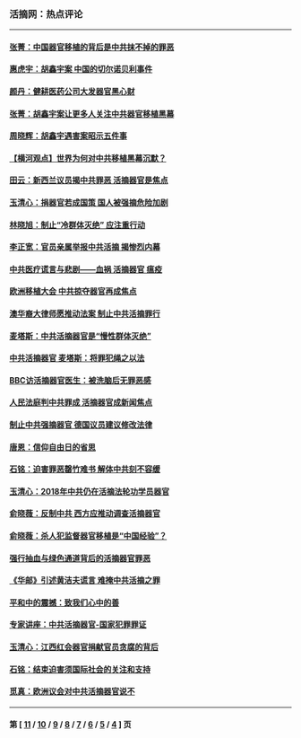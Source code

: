 ### 活摘网：热点评论
---
#### [张菁：中国器官移植的背后是中共抹不掉的罪恶](../../pages/nf5879/n13974977.md?06080430) 
#### [惠虎宇：胡鑫宇案 中国的切尔诺贝利事件](../../pages/nf5879/n13942916.md?06080430) 
#### [颜丹：健耕医药公司大发器官黑心财](../../pages/nf5879/n13940134.md?06080430) 
#### [张菁：胡鑫宇案让更多人关注中共器官移植黑幕](../../pages/nf5879/n13929073.md?06080430) 
#### [周晓辉：胡鑫宇遇害案昭示五件事](../../pages/nf5879/n13921870.md?06080430) 
#### [【横河观点】世界为何对中共移植黑幕沉默？](../../pages/nf5879/n13244249.md?06080430) 
#### [田云：新西兰议员揭中共罪恶 活摘器官是焦点](../../pages/nf5879/n13070629.md?06080430) 
#### [玉清心：捐器官若成国策 国人被强摘危险加剧](../../pages/nf5879/n12802713.md?06080430) 
#### [林晓旭：制止“冷群体灭绝” 应注重行动](../../pages/nf5879/n12779736.md?06080430) 
#### [李正宽：官员亲属举报中共活摘 揭惨烈内幕](../../pages/nf5879/n12684490.md?06080430) 
#### [中共医疗谎言与悲剧——血祸 活摘器官 瘟疫](../../pages/nf5879/n12372103.md?06080430) 
#### [欧洲移植大会 中共掠夺器官再成焦点](../../pages/nf5879/n11538883.md?06080430) 
#### [澳华裔大律师愿推动法案 制止中共活摘罪行](../../pages/nf5879/n11377039.md?06080430) 
#### [麦塔斯：中共活摘器官是“慢性群体灭绝”](../../pages/nf5879/n11350529.md?06080430) 
#### [中共活摘器官 麦塔斯：将罪犯绳之以法](../../pages/nf5879/n11347973.md?06080430) 
#### [BBC访活摘器官医生：被洗脑后无罪恶感](../../pages/nf5879/n11335935.md?06080430) 
#### [人民法庭判中共罪成 活摘器官成新闻焦点](../../pages/nf5879/n11331578.md?06080430) 
#### [制止中共强摘器官 德国议员建议修改法律](../../pages/nf5879/n11249451.md?06080430) 
#### [唐恩：信仰自由日的省思](../../pages/nf5879/n11003525.md?06080430) 
#### [石铭：迫害罪恶罄竹难书  解体中共刻不容缓](../../pages/nf5879/n10942855.md?06080430) 
#### [玉清心：2018年中共仍在活摘法轮功学员器官](../../pages/nf5879/n10914646.md?06080430) 
#### [俞晓薇：反制中共 西方应推动调查活摘器官](../../pages/nf5879/n10794671.md?06080430) 
#### [俞晓薇：杀人犯监督器官移植是“中国经验”？](../../pages/nf5879/n10466427.md?06080430) 
#### [强行抽血与绿色通道背后的活摘器官罪恶](../../pages/nf5879/n10004708.md?06080430) 
#### [《华邮》引述黄洁夫谎言 难掩中共活摘之罪](../../pages/nf5879/n9642309.md?06080430) 
#### [平和中的震撼：致我们心中的善](../../pages/nf5879/n9021123.md?06080430) 
#### [专家讲座：中共活摘器官-国家犯罪罪证](../../pages/nf5879/n8828153.md?06080430) 
#### [玉清心：江西红会器官捐献官员贪腐的背后](../../pages/nf5879/n8522122.md?06080430) 
#### [石铭：结束迫害须国际社会的关注和支持](../../pages/nf5879/n8443497.md?06080430) 
#### [觅真：欧洲议会对中共活摘器官说不](../../pages/nf5879/n8337486.md?06080430) 

---
#### 第 [ [11](./11.md?06080430) / [10](./10.md?06080430) / [9](./9.md?06080430) / [8](./8.md?06080430) / [7](./7.md?06080430) / [6](./6.md?06080430) / [5](./5.md?06080430) / [4](./4.md?06080430) ] 页
